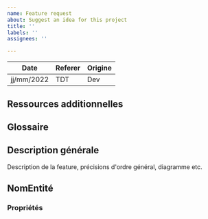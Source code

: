 ```yaml
---
name: Feature request
about: Suggest an idea for this project
title: ''
labels: ''
assignees: ''

---
```


| Date | Referer | Origine |
|-|-|-|
| jj/mm/2022 | TDT | Dev |

## Ressources additionnelles

## Glossaire

## Description générale

Description de la feature, précisions d'ordre général, diagramme etc.
## NomEntité

### Propriétés
